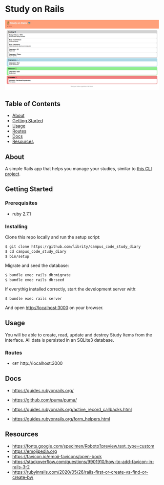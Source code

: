 # Study on Rails

<div align="center">
  <img src=".github/home.png" />
</div>

## Table of Contents

- [About](#about)
- [Getting Started](#getting_started)
- [Usage](#usage)
- [Routes](#routes)
- [Docs](#docs)
- [Resources](#resources)

## About <a name = "about"></a>

A simple Rails app that helps you manage your studies, similar to
[this CLI project](https://github.com/librity/campus_code_study_diary_cli).

## Getting Started <a name = "getting_started"></a>

### Prerequisites

- ruby 2.7.1

### Installing

Clone this repo locally and run the setup script:

```
$ git clone https://github.com/librity/campus_code_study_diary
$ cd campus_code_study_diary
$ bin/setup
```

Migrate and seed the database:

```
$ bundle exec rails db:migrate
$ bundle exec rails db:seed
```

If everythig installed correctly, start the development server with:

```
$ bundle exec rails server
```

And open [http://localhost:3000](http://localhost:3000) on your browser.

## Usage <a name = "usage"></a>

You will be able to create, read, update and destroy Study Items from the
interface. All data is persisted in an SQLite3 database.

### Routes <a name = "routes"></a>

- `GET` http://localhost:3000

## Docs <a name = "docs"></a>

- https://guides.rubyonrails.org/
- https://github.com/puma/puma/

- https://guides.rubyonrails.org/active_record_callbacks.html
- https://guides.rubyonrails.org/form_helpers.html

## Resources <a name = "resources"></a>

- https://fonts.google.com/specimen/Roboto?preview.text_type=custom
- https://emojipedia.org
- https://favicon.io/emoji-favicons/open-book
- https://stackoverflow.com/questions/9901910/how-to-add-favicon-in-rails-3-2
- https://rubyinrails.com/2020/05/26/rails-first-or-create-vs-find-or-create-by/
